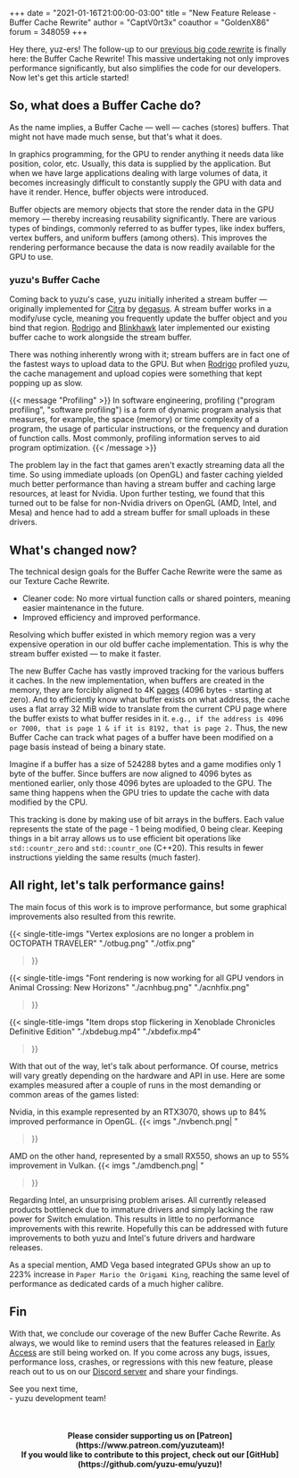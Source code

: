+++
date = "2021-01-16T21:00:00-03:00"
title = "New Feature Release - Buffer Cache Rewrite"
author = "CaptV0rt3x"
coauthor = "GoldenX86"
forum = 348059
+++

Hey there, yuz-ers! The follow-up to our [previous big code rewrite](https://yuzu-emu.org/entry/yuzu-tcr/) is finally here: the Buffer Cache Rewrite!
This massive undertaking not only improves performance significantly, but also simplifies the code for our developers.
Now let's get this article started!

<!--more-->

## So, what does a Buffer Cache do?

As the name implies, a Buffer Cache — well — caches (stores) buffers.
That might not have made much sense, but that's what it does.

In graphics programming, for the GPU to render anything it needs data like position, color, etc.
Usually, this data is supplied by the application.
But when we have large applications dealing with large volumes of data, it becomes increasingly difficult to constantly supply the GPU 
with data and have it render.
Hence, buffer objects were introduced.

Buffer objects are memory objects that store the render data in the GPU memory — thereby increasing reusability significantly.
There are various types of bindings, commonly referred to as buffer types, like index buffers, vertex buffers, and uniform buffers (among others).
This improves the rendering performance because the data is now readily available for the GPU to use.

### yuzu's Buffer Cache

Coming back to yuzu's case, yuzu initially inherited a stream buffer — originally implemented for [Citra](https://citra-emu.org) by [degasus](https://github.com/degasus).
A stream buffer works in a modify/use cycle, meaning you frequently update the buffer object and you bind that region.
[Rodrigo](https://github.com/ReinUsesLisp) and [Blinkhawk](https://github.com/FernandoS27) later implemented our existing buffer cache to work alongside the stream buffer.

There was nothing inherently wrong with it; stream buffers are in fact one of the fastest ways to upload data to the GPU.
But when [Rodrigo](https://github.com/ReinUsesLisp) profiled yuzu, the cache management and upload copies were something that kept popping up as slow.

{{< message "Profiling" >}}
In software engineering, profiling ("program profiling", "software profiling") is a form of dynamic program analysis that measures, for example, the space (memory) or time complexity of a program, 
the usage of particular instructions, or the frequency and duration of function calls. Most commonly, profiling information serves to aid program optimization.
{{< /message >}}

The problem lay in the fact that games aren't exactly streaming data all the time.
So using immediate uploads (on OpenGL) and faster caching yielded much better performance than having a stream buffer and caching large resources, at least for Nvidia.
Upon further testing, we found that this turned out to be false for non-Nvidia drivers on OpenGL (AMD, Intel, and Mesa) and hence had to add a stream buffer for small uploads in these drivers.

## What's changed now?

The technical design goals for the Buffer Cache Rewrite were the same as our Texture Cache Rewrite.

- Cleaner code: No more virtual function calls or shared pointers, meaning easier maintenance in the future.
- Improved efficiency and improved performance.

Resolving which buffer existed in which memory region was a very expensive operation in our old buffer cache implementation.
This is why the stream buffer existed — to make it faster.

The new Buffer Cache has vastly improved tracking for the various buffers it caches.
In the new implementation, when buffers are created in the memory, they are forcibly aligned to 4K [pages](https://en.wikipedia.org/wiki/Page_(computer_memory)) (4096 bytes - starting at zero).
And to efficiently know what buffer exists on what address, the cache uses a flat array 32 MiB wide to translate from the current CPU page where the buffer exists to what buffer resides in it.
`e.g., if the address is 4096 or 7000, that is page 1 & if it is 8192, that is page 2.`
Thus, the new Buffer Cache can track what pages of a buffer have been modified on a page basis instead of being a binary state.

Imagine if a buffer has a size of 524288 bytes and a game modifies only 1 byte of the buffer.
Since buffers are now aligned to 4096 bytes as mentioned earlier, only those 4096 bytes are uploaded to the GPU.
The same thing happens when the GPU tries to update the cache with data modified by the CPU.

This tracking is done by making use of bit arrays in the buffers.
Each value represents the state of the page - 1 being modified, 0 being clear.
Keeping things in a bit array allows us to use efficient bit operations like `std::countr_zero` and `std::countr_one` (C++20).
This results in fewer instructions yielding the same results (much faster).

## All right, let's talk performance gains!

The main focus of this work is to improve performance, but some graphical improvements also resulted from this rewrite.

{{< single-title-imgs
    "Vertex explosions are no longer a problem in OCTOPATH TRAVELER"
    "./otbug.png"
    "./otfix.png"
  >}}
  
{{< single-title-imgs
    "Font rendering is now working for all GPU vendors in Animal Crossing: New Horizons"
    "./acnhbug.png"
    "./acnhfix.png"
  >}}

{{< single-title-imgs
    "Item drops stop flickering in Xenoblade Chronicles Definitive Edition"
    "./xbdebug.mp4"
    "./xbdefix.mp4"
  >}}

With that out of the way, let's talk about performance. Of course, metrics will vary greatly depending on the hardware and API in use.
Here are some examples measured after a couple of runs in the most demanding or common areas of the games listed:

Nvidia, in this example represented by an RTX3070, shows up to 84% improved performance in OpenGL.
{{< imgs
    "./nvbench.png| "
  >}}

AMD on the other hand, represented by a small RX550, shows an up to 55% improvement in Vulkan.
{{< imgs
    "./amdbench.png| "
  >}}

Regarding Intel, an unsurprising problem arises. All currently released products bottleneck due to immature drivers and simply lacking the raw power for Switch emulation. This results in little to no performance improvements with this rewrite. Hopefully this can be addressed with future improvements to both yuzu and Intel's future drivers and hardware releases.

As a special mention, AMD Vega based integrated GPUs show an up to 223% increase in `Paper Mario the Origami King`, reaching the same level of performance as dedicated cards of a much higher calibre.

## Fin

With that, we conclude our coverage of the new Buffer Cache Rewrite.
As always, we would like to remind users that the features released in [Early Access](https://yuzu-emu.org/help/early-access/) are still being worked on.
If you come across any bugs, issues, performance loss, crashes, or regressions with this new feature, please
reach out to us on our [Discord server](https://discord.com/invite/u77vRWY) and share your findings.

See you next time, <br>
	- yuzu development team!

&nbsp;
<h4 style="text-align:center;">
<b>Please consider supporting us on [Patreon](https://www.patreon.com/yuzuteam)!<br>
If you would like to contribute to this project, check out our [GitHub](https://github.com/yuzu-emu/yuzu)!</b>
</h4>
